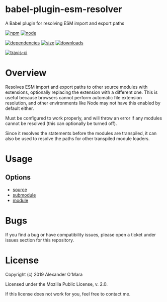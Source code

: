 # babel-plugin-esm-resolver

A Babel plugin for resolving ESM import and export paths

[![npm](https://img.shields.io/npm/v/babel-plugin-esm-resolver.svg)](https://npmjs.com/package/babel-plugin-esm-resolver)
[![node](https://img.shields.io/node/v/babel-plugin-esm-resolver.svg)](https://nodejs.org)

[![dependencies](https://david-dm.org/AlexanderOMara/babel-plugin-esm-resolver.svg)](https://david-dm.org/AlexanderOMara/babel-plugin-esm-resolver)
[![size](https://packagephobia.now.sh/badge?p=babel-plugin-esm-resolver)](https://packagephobia.now.sh/result?p=babel-plugin-esm-resolver)
[![downloads](https://img.shields.io/npm/dm/babel-plugin-esm-resolver.svg)](https://npmcharts.com/compare/babel-plugin-esm-resolver?minimal=true)

[![travis-ci](https://travis-ci.org/AlexanderOMara/babel-plugin-esm-resolver.svg?branch=master)](https://travis-ci.org/AlexanderOMara/babel-plugin-esm-resolver)


# Overview

Resolves ESM import and export paths to other source modules with extensions, optionally replacing the extension with a different one. This is useful because browsers cannot perform automatic file extension resolution, and other environments like Node may not have this enabled by default either.

Must be configured to work properly, and will throw an error if any modules cannot be resolved (this can optionally be turned off).

Since it resolves the statements before the modules are transpiled, it can also be used to resolve the paths for other transpiled module loaders.


# Usage

## Options

-   [source](options/source.md)
-   [submodule](options/submodule.md)
-   [module](options/module.md)


# Bugs

If you find a bug or have compatibility issues, please open a ticket under issues section for this repository.


# License

Copyright (c) 2019 Alexander O'Mara

Licensed under the Mozilla Public License, v. 2.0.

If this license does not work for you, feel free to contact me.
